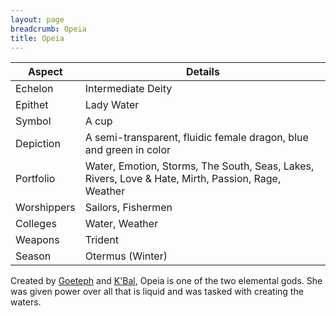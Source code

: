 ```yaml
---
layout: page
breadcrumb: Opeia
title: Opeia
---
```


Aspect | Details
--- | ---
Echelon | Intermediate Deity
Epithet | Lady Water
Symbol | A cup
Depiction | A semi-transparent, fluidic female dragon, blue and green in color
Portfolio | Water, Emotion, Storms, The South, Seas, Lakes, Rivers, Love & Hate, Mirth, Passion, Rage, Weather
Worshippers | Sailors, Fishermen
Colleges | Water, Weather
Weapons | Trident
Season | Otermus (Winter)

Created by [Goeteph](goeteph) and [K'Bal](kbal), Opeia is one of the two elemental gods.  She was given power over all that is liquid and was tasked with creating the waters.
